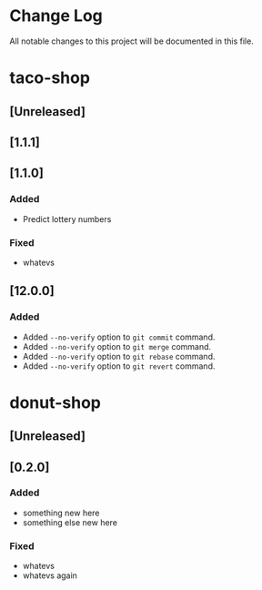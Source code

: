# Change Log

All notable changes to this project will be documented in this file.

# taco-shop
## [Unreleased] 

## [1.1.1] 

## [1.1.0] 
### Added
- Predict lottery numbers
### Fixed
- whatevs
  
## [12.0.0]

### Added
- Added `--no-verify` option to `git commit` command.
- Added `--no-verify` option to `git merge` command.
- Added `--no-verify` option to `git rebase` command.
- Added `--no-verify` option to `git revert` command.


# donut-shop
## [Unreleased] 

## [0.2.0]
### Added
- something new here
- something else new here

### Fixed
- whatevs
- whatevs again
